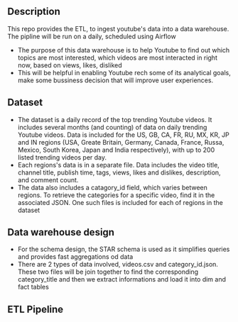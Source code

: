 ## Description
This repo provides the ETL, to ingest youtube's data into a data warehouse. The pipline will be run on a daily, scheduled using Airflow
* The purpose of this data warehouse is to help Youtube to find out which topics are most interested, which videos are most interacted in right now, based on views, likes, disliked
* This will be helpful in enabling Youtube rech some of its analytical goals, make some bussiness decision that will improve user experiences.
## Dataset
* The dataset is a daily record of the top trending Youtube videos. It includes several months (and counting) of data on daily trending Youtube videos. Data is included for the US, GB, CA, FR, RU, MX, KR, JP and IN regions (USA, Greate Britain, Germany, Canada, France, Russa, Mexico, South Korea, Japan and India respectively), with up to 200 listed trending videos per day.
* Each regions's data is in a separate file. Data includes the video title, channel title, publish time, tags, views, likes and dislikes, description, and comment count.
* The data also includes a catagory_id field, which varies between regions. To retrieve the categories for a specific video, find it in the associated JSON. One such files is included for each of regions in the dataset
## Data warehouse design
* For the schema design, the STAR schema is used as it simplifies queries and provides fast aggregations od data
* There are 2 types of data involved, videos.csv and category_id.json. These two files will be join together to find the corresponding category_title and then we extract informations and load it into dim and fact tables
## ETL Pipeline

